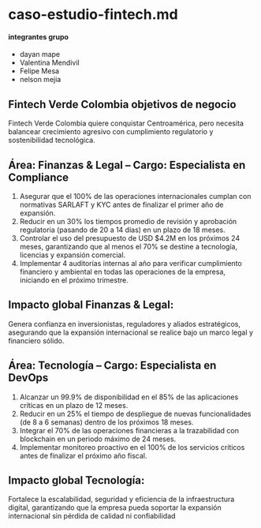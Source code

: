 # caso-estudio-fintech.md
#### integrantes grupo 
- dayan mape 
- Valentina Mendivil 
- Felipe Mesa
- nelson mejia 
## Fintech Verde Colombia objetivos de negocio
Fintech Verde Colombia quiere conquistar Centroamérica, pero necesita balancear crecimiento agresivo
 con cumplimiento regulatorio y sostenibilidad tecnológica.
## Área: Finanzas & Legal – Cargo: Especialista en Compliance
  1.	Asegurar que el 100% de las operaciones internacionales cumplan con normativas SARLAFT y KYC antes de finalizar el primer año de expansión.
2.	Reducir en un 30% los tiempos promedio de revisión y aprobación regulatoria (pasando de 20 a 14 días) en un plazo de 18 meses.
3.	Controlar el uso del presupuesto de USD $4.2M en los próximos 24 meses, garantizando que al menos el 70% se destine a tecnología, licencias y expansión comercial.
4.	Implementar 4 auditorías internas al año para verificar cumplimiento financiero y ambiental en todas las operaciones de la empresa, iniciando en el próximo trimestre.


## Impacto global Finanzas & Legal:
 Genera confianza en inversionistas, reguladores y aliados estratégicos, asegurando que la expansión internacional se realice bajo un marco legal y financiero sólido. 
## Área: Tecnología – Cargo: Especialista en DevOps 
1.	Alcanzar un 99.9% de disponibilidad en el 85% de las aplicaciones críticas en un plazo de 12 meses.
2.	Reducir en un 25% el tiempo de despliegue de nuevas funcionalidades (de 8 a 6 semanas) dentro de los próximos 18 meses.
3.	Integrar el 70% de las operaciones financieras a la trazabilidad con blockchain en un periodo máximo de 24 meses.
4.	Implementar monitoreo proactivo en el 100% de los servicios críticos antes de finalizar el próximo año fiscal.
## Impacto global Tecnología:
Fortalece la escalabilidad, seguridad y eficiencia de la infraestructura digital, garantizando que la empresa pueda soportar la expansión internacional sin pérdida de calidad ni confiabilidad
